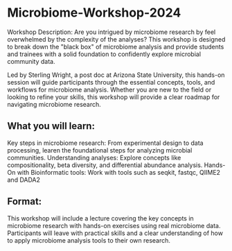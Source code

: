 # Microbiome-Workshop-2024

Workshop Description: Are you intrigued by microbiome research by feel overwhelmed by the complexity of the analyses? This workshop is designed to break down the "black box" of microbiome analysis and provide students and trainees with a solid foundation to confidently explore microbial community data. 

Led by Sterling Wright, a post doc at Arizona State University, this hands-on session will guide participants through the essential concepts, tools, and workflows for microbiome analysis. Whether you are new to the field or looking to refine your skills, this workshop will provide a clear roadmap for navigating microbiome research. 

## What you will learn: 
Key steps in microbiome research: From experimental design to data processing, learen the foundational steps for analyzing microbial communities. 
Understanding analyses: Explore concepts like compositionality, beta diversity, and differential abundance analysis. 
Hands-On with Bioinformatic tools: Work with tools such as seqkit, fastqc, QIIME2 and DADA2

## Format: 
This workshop will include a lecture covering the key concepts in microbiome research with hands-on exercises using real microbiome data. Participants will leave with practical skills and a clear understanding of how to apply microbiome analysis tools to their own research. 
